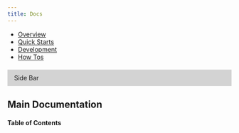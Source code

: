 ```yaml
---
title: Docs
---
```

<ul class="nav nav-tabs">
    <li><a href="#">Overview</a></li>
    <li class="active"><a href="#">Quick Starts</a></li>
    <li><a href="#">Development</a></li>
    <li><a href="#">How Tos</a></li>
</ul>

<div class="row">
<div class="col-md-3">
<p style="margin-top: 20px; background-color: lightgray; padding: 10px 15px">Side Bar</p>
</div>
<div class="col-md-7">
<h2>Main Documentation</h2>
</div>
<div class="col-md-2">
<h4>Table of Contents</h4>
</div>
</div>